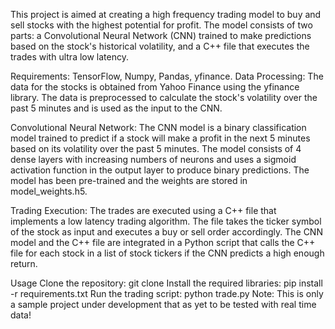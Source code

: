This project is aimed at creating a high frequency trading model to buy and sell stocks with the highest potential for profit. The model consists of two parts: a Convolutional Neural Network (CNN) trained to make predictions based on the stock's historical volatility, and a C++ file that executes the trades with ultra low latency.

Requirements:
TensorFlow,
Numpy,
Pandas,
yfinance.
Data Processing:
The data for the stocks is obtained from Yahoo Finance using the yfinance library. The data is preprocessed to calculate the stock's volatility over the past 5 minutes and is used as the input to the CNN.

Convolutional Neural Network:
The CNN model is a binary classification model trained to predict if a stock will make a profit in the next 5 minutes based on its volatility over the past 5 minutes. The model consists of 4 dense layers with increasing numbers of neurons and uses a sigmoid activation function in the output layer to produce binary predictions. The model has been pre-trained and the weights are stored in model_weights.h5.

Trading Execution:
The trades are executed using a C++ file that implements a low latency trading algorithm. The file takes the ticker symbol of the stock as input and executes a buy or sell order accordingly. The CNN model and the C++ file are integrated in a Python script that calls the C++ file for each stock in a list of stock tickers if the CNN predicts a high enough return.

Usage
Clone the repository: git clone
Install the required libraries: pip install -r requirements.txt
Run the trading script: python trade.py
Note:
This is only a sample project under development that as yet to be tested with real time data!
